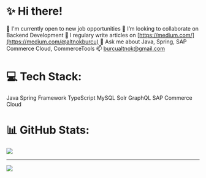 # ✨ Hi there!

🔭 I'm currently open to new job opportunities
👯 I’m looking to collaborate on Backend Development
📝 I regulary write articles on [https://medium.com/](https://medium.com/@altnokburcu)
💬 Ask me about Java, Spring, SAP Commerce Cloud, CommerceTools
📫 burcualtnok@gmail.com

# 💻 Tech Stack:
Java
Spring Framework
TypeScript
MySQL
Solr
GraphQL
SAP Commerce Cloud


# 📊 GitHub Stats:
![](https://github-readme-stats.vercel.app/api/top-langs/?username=altnokburcu&theme=dark&hide_border=false&include_all_commits=true&count_private=true&layout=compact)

---
[![](https://visitcount.itsvg.in/api?id=altnokburcu&icon=0&color=0)](https://visitcount.itsvg.in)
